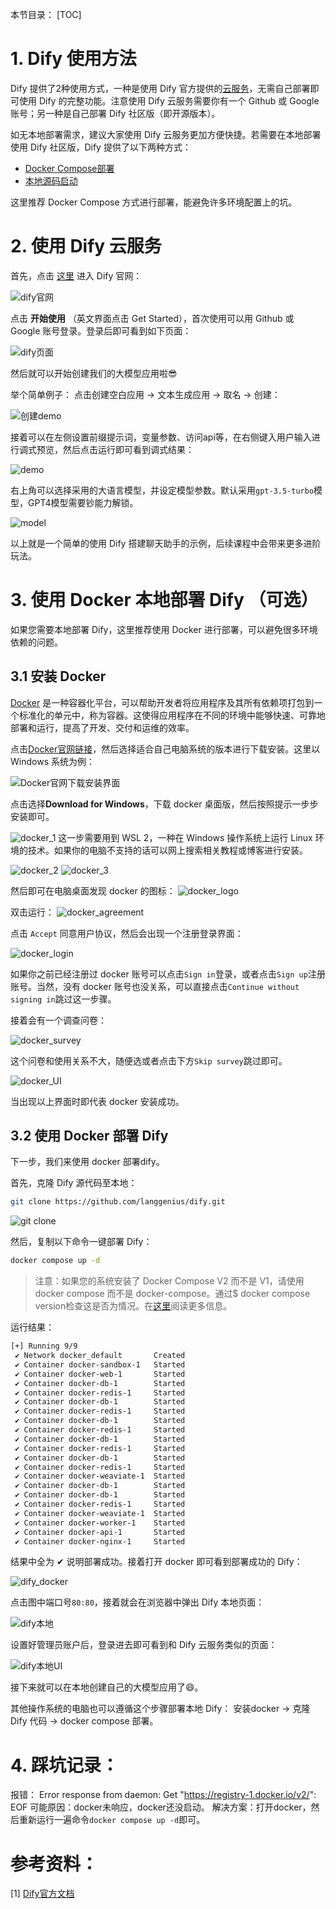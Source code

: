 本节目录：
[TOC]

# 1. Dify 使用方法
Dify 提供了2种使用方式，一种是使用 Dify 官方提供的[云服务](https://cloud.dify.ai/apps)，无需自己部署即可使用 Dify 的完整功能。注意使用 Dify 云服务需要你有一个 Github 或 Google 账号；另一种是自己部署 Dify 社区版（即开源版本）。

如无本地部署需求，建议大家使用 Dify 云服务更加方便快捷。若需要在本地部署使用 Dify 社区版，Dify 提供了以下两种方式：
- [Docker Compose部署](https://docs.dify.ai/v/zh-hans/getting-started/install-self-hosted/docker-compose)
- [本地源码启动](https://docs.dify.ai/v/zh-hans/getting-started/install-self-hosted/local-source-code)

这里推荐 Docker Compose 方式进行部署，能避免许多环境配置上的坑。

# 2. 使用 Dify 云服务
首先，点击 [这里](https://dify.ai/zh) 进入 Dify 官网：

![dify官网](./images/Dify官网.png)

点击 **开始使用** （英文界面点击 Get Started），首次使用可以用 Github 或 Google 账号登录。登录后即可看到如下页面：

![dify页面](./images/Dify页面.png)

然后就可以开始创建我们的大模型应用啦😎

举个简单例子：
点击创建空白应用 -> 文本生成应用 -> 取名 -> 创建：

![创建demo](./images/创建demo.png)

接着可以在左侧设置前缀提示词，变量参数、访问api等，在右侧键入用户输入进行调式预览，然后点击运行即可看到调式结果：

![demo](./images/demo.png)

右上角可以选择采用的大语言模型，并设定模型参数。默认采用`gpt-3.5-turbo`模型，GPT4模型需要钞能力解锁。

![model](./images/model.png)

以上就是一个简单的使用 Dify 搭建聊天助手的示例，后续课程中会带来更多进阶玩法。

# 3. 使用 Docker 本地部署 Dify （可选）
如果您需要本地部署 Dify，这里推荐使用 Docker 进行部署，可以避免很多环境依赖的问题。

## 3.1 安装 Docker 
[Docker](https://www.docker.com/#) 是一种容器化平台，可以帮助开发者将应用程序及其所有依赖项打包到一个标准化的单元中，称为容器。这使得应用程序在不同的环境中能够快速、可靠地部署和运行，提高了开发、交付和运维的效率。

点击[Docker官网链接](https://www.docker.com/products/docker-desktop/)，然后选择适合自己电脑系统的版本进行下载安装。这里以 Windows 系统为例：

![Docker官网下载安装界面](./images/Docker官网_安装.png)

点击选择**Download for Windows**，下载 docker 桌面版，然后按照提示一步步安装即可。

![docker_1](./images/docker_install_1.png)
这一步需要用到 WSL 2，一种在 Windows 操作系统上运行 Linux 环境的技术。如果你的电脑不支持的话可以网上搜索相关教程或博客进行安装。

![docker_2](./images/docker_install_2.png)
![docker_3](./images/docker_install_3.png)

然后即可在电脑桌面发现 docker 的图标：
![docker_logo](./images/docker_logo.png)

双击运行：
![docker_agreement](./images/docker_agreement.png)

点击 `Accept` 同意用户协议，然后会出现一个注册登录界面：

![docker_login](./images/docker_login.png)

如果你之前已经注册过 docker 账号可以点击`Sign in`登录，或者点击`Sign up`注册账号。当然，没有 docker 账号也没关系，可以直接点击`Continue without signing in`跳过这一步骤。

接着会有一个调查问卷：

![docker_survey](./images/docker_survey.png)

这个问卷和使用关系不大，随便选或者点击下方`Skip survey`跳过即可。

![docker_UI](./images/docker_UI.png)

当出现以上界面时即代表 docker 安装成功。

## 3.2 使用 Docker 部署 Dify
下一步，我们来使用 docker 部署dify。

首先，克隆 Dify 源代码至本地：
```bash
git clone https://github.com/langgenius/dify.git
```

![git clone](./images/git_clone.png)

然后，复制以下命令一键部署 Dify：
```bash
docker compose up -d
```
>注意：如果您的系统安装了 Docker Compose V2 而不是 V1，请使用 docker compose 而不是 docker-compose。通过$ docker compose version检查这是否为情况。在[这里](https://docs.docker.com/compose/#compose-v2-and-the-new-docker-compose-command)阅读更多信息。

运行结果：

```bash
[+] Running 9/9
 ✔ Network docker_default       Created                                                                            0.1s
 ✔ Container docker-sandbox-1   Started
 ✔ Container docker-web-1       Started                                                                                      
 ✔ Container docker-db-1        Started                                                   
 ✔ Container docker-redis-1     Started                                                         
 ✔ Container docker-db-1        Started                                                   
 ✔ Container docker-redis-1     Started                                                                   
 ✔ Container docker-db-1        Started                                                   
 ✔ Container docker-redis-1     Started                                                          
 ✔ Container docker-db-1        Started                                                   
 ✔ Container docker-redis-1     Started                                                   
 ✔ Container docker-db-1        Started
 ✔ Container docker-redis-1     Started
 ✔ Container docker-weaviate-1  Started                   
 ✔ Container docker-db-1        Started                                                  
 ✔ Container docker-db-1        Started                                                   
 ✔ Container docker-redis-1     Started                                                   
 ✔ Container docker-weaviate-1  Started                                                   
 ✔ Container docker-worker-1    Started                                                   
 ✔ Container docker-api-1       Started                                                   
 ✔ Container docker-nginx-1     Started    
```

结果中全为 ✔ 说明部署成功。接着打开 docker 即可看到部署成功的 Dify：

![dify_docker](./images/dify_本地docker启动.png)

点击图中端口号`80:80`，接着就会在浏览器中弹出 Dify 本地页面：

![dify本地](./images/dify本地.png)

设置好管理员账户后，登录进去即可看到和 Dify 云服务类似的页面：

![dify本地UI](./images/dify本地UI.png)

接下来就可以在本地创建自己的大模型应用了😄。

其他操作系统的电脑也可以遵循这个步骤部署本地 Dify：
安装docker -> 克隆 Dify 代码 -> docker compose 部署。

# 4. 踩坑记录：
报错： Error response from daemon: Get "https://registry-1.docker.io/v2/": EOF 
可能原因：docker未响应，docker还没启动。
解决方案：打开docker，然后重新运行一遍命令`docker compose up -d`即可。


#  参考资料：
[1] [Dify官方文档](https://docs.dify.ai/v/zh-hans)